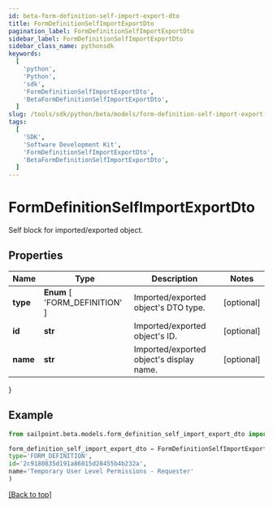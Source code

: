 ```yaml
---
id: beta-form-definition-self-import-export-dto
title: FormDefinitionSelfImportExportDto
pagination_label: FormDefinitionSelfImportExportDto
sidebar_label: FormDefinitionSelfImportExportDto
sidebar_class_name: pythonsdk
keywords:
  [
    'python',
    'Python',
    'sdk',
    'FormDefinitionSelfImportExportDto',
    'BetaFormDefinitionSelfImportExportDto',
  ]
slug: /tools/sdk/python/beta/models/form-definition-self-import-export-dto
tags:
  [
    'SDK',
    'Software Development Kit',
    'FormDefinitionSelfImportExportDto',
    'BetaFormDefinitionSelfImportExportDto',
  ]
---
```


# FormDefinitionSelfImportExportDto

Self block for imported/exported object.

## Properties

| Name | Type | Description | Notes |
| --- | --- | --- | --- |
| **type** | **Enum** [ 'FORM_DEFINITION' ] | Imported/exported object's DTO type. | [optional] |
| **id** | **str** | Imported/exported object's ID. | [optional] |
| **name** | **str** | Imported/exported object's display name. | [optional] |

}

## Example

```python
from sailpoint.beta.models.form_definition_self_import_export_dto import FormDefinitionSelfImportExportDto

form_definition_self_import_export_dto = FormDefinitionSelfImportExportDto(
type='FORM_DEFINITION',
id='2c9180835d191a86015d28455b4b232a',
name='Temporary User Level Permissions - Requester'
)

```

[[Back to top]](#)
